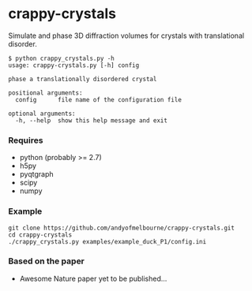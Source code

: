 # crappy-crystals
Simulate and phase 3D diffraction volumes for crystals with translational disorder.

```
$ python crappy_crystals.py -h
usage: crappy-crystals.py [-h] config

phase a translationally disordered crystal

positional arguments:
  config      file name of the configuration file

optional arguments:
  -h, --help  show this help message and exit
```

### Requires
- python (probably >= 2.7)
- h5py 
- pyqtgraph
- scipy
- numpy


### Example
```
git clone https://github.com/andyofmelbourne/crappy-crystals.git
cd crappy-crystals
./crappy_crystals.py examples/example_duck_P1/config.ini
```

### Based on the paper
- Awesome Nature paper yet to be published...
